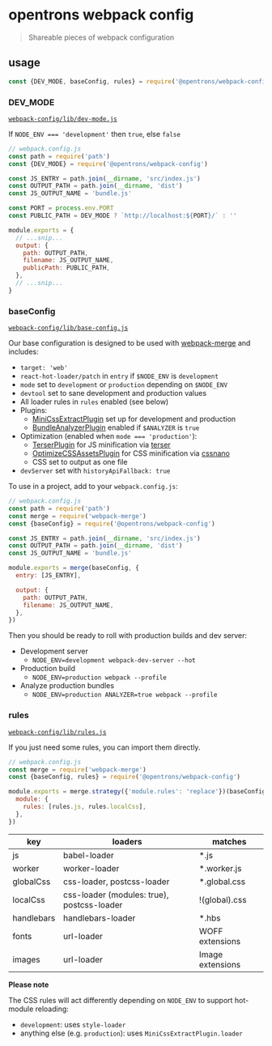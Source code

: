# opentrons webpack config

> Shareable pieces of webpack configuration

## usage

```js
const {DEV_MODE, baseConfig, rules} = require('@opentrons/webpack-config')
```

### DEV_MODE

[`webpack-config/lib/dev-mode.js`](./lib/dev-mode.js)

If `NODE_ENV === 'development'` then `true`, else `false`

```js
// webpack.config.js
const path = require('path')
const {DEV_MODE} = require('@opentrons/webpack-config')

const JS_ENTRY = path.join(__dirname, 'src/index.js')
const OUTPUT_PATH = path.join(__dirname, 'dist')
const JS_OUTPUT_NAME = 'bundle.js'

const PORT = process.env.PORT
const PUBLIC_PATH = DEV_MODE ? `http://localhost:${PORT}/` : ''

module.exports = {
  // ...snip...
  output: {
    path: OUTPUT_PATH,
    filename: JS_OUTPUT_NAME,
    publicPath: PUBLIC_PATH,
  },
  // ...snip...
}
```

### baseConfig

[`webpack-config/lib/base-config.js`](./lib/base-config.js)

Our base configuration is designed to be used with [webpack-merge][] and includes:

- `target: 'web'`
- `react-hot-loader/patch` in `entry` if `$NODE_ENV` is `development`
- `mode` set to `development` or `production` depending on `$NODE_ENV`
- `devtool` set to sane development and production values
- All loader rules in `rules` enabled (see below)
- Plugins:
  - [MiniCssExtractPlugin][] set up for development and production
  - [BundleAnalyzerPlugin][] enabled if `$ANALYZER` is `true`
- Optimization (enabled when `mode === 'production'`):
  - [TerserPlugin][] for JS minification via [terser][]
  - [OptimizeCSSAssetsPlugin][] for CSS minification via [cssnano][]
  - CSS set to output as one file
- `devServer` set with `historyApiFallback: true`

To use in a project, add to your `webpack.config.js`:

```js
// webpack.config.js
const path = require('path')
const merge = require('webpack-merge')
const {baseConfig} = require('@opentrons/webpack-config')

const JS_ENTRY = path.join(__dirname, 'src/index.js')
const OUTPUT_PATH = path.join(__dirname, 'dist')
const JS_OUTPUT_NAME = 'bundle.js'

module.exports = merge(baseConfig, {
  entry: [JS_ENTRY],

  output: {
    path: OUTPUT_PATH,
    filename: JS_OUTPUT_NAME,
  },
})
```

Then you should be ready to roll with production builds and dev server:

- Development server
  - `NODE_ENV=development webpack-dev-server --hot`
- Production build
  - `NODE_ENV=production webpack --profile`
- Analyze production bundles
  - `NODE_ENV=production ANALYZER=true webpack --profile`

[webpack-merge]: https://github.com/survivejs/webpack-merge
[minicssextractplugin]: https://webpack.js.org/plugins/mini-css-extract-plugin/
[bundleanalyzerplugin]: https://github.com/webpack-contrib/webpack-bundle-analyzer
[terserplugin]: https://webpack.js.org/plugins/terser-webpack-plugin/
[optimizecssassetsplugin]: https://github.com/NMFR/optimize-css-assets-webpack-plugin
[terser]: https://github.com/terser-js/terser
[cssnano]: https://cssnano.co/

### rules

[`webpack-config/lib/rules.js`](./lib/rules.js)

If you just need some rules, you can import them directly.

```js
// webpack.config.js
const merge = require('webpack-merge')
const {baseConfig, rules} = require('@opentrons/webpack-config')

module.exports = merge.strategy({'module.rules': 'replace'})(baseConfig, {
  module: {
    rules: [rules.js, rules.localCss],
  },
})
```

| key        | loaders                                    | matches          |
| ---------- | ------------------------------------------ | ---------------- |
| js         | babel-loader                               | \*.js            |
| worker     | worker-loader                              | \*.worker.js     |
| globalCss  | css-loader, postcss-loader                 | \*.global.css    |
| localCss   | css-loader (modules: true), postcss-loader | !(global).css    |
| handlebars | handlebars-loader                          | \*.hbs           |
| fonts      | url-loader                                 | WOFF extensions  |
| images     | url-loader                                 | Image extensions |

**Please note**

The CSS rules will act differently depending on `NODE_ENV` to support hot-module reloading:

- `development`: uses `style-loader`
- anything else (e.g. `production`): uses `MiniCssExtractPlugin.loader`
